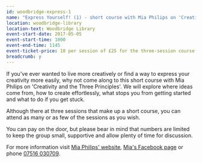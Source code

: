 ```yaml
---
id: woodbridge-express-1
name: "Express Yourself! (1) - short course with Mia Philips on 'Creativity and the Three Principles'"
location: woodbridge-library
location-text: Woodbridge Library
event-start-date: 2017-05-05
event-start-time: 1000
event-end-time: 1145
event-ticket-price: 10 per session of £25 for the three-session course
breadcrumb: y
---
```


If you've ever wanted to live more creatively or find a way to express your creativity more easily, why not come along to this short course with Mia Philips on 'Creativity and the Three Principles'. We will explore where ideas come from, how to create effortlessly, what stops you from getting started and what to do if you get stuck.

Although there at three sessions that make up a short course, you can attend as many or as few of the sessions as you wish.

You can pay on the door, but please bear in mind that numbers are limited to keep the group small, supportive and allow plenty of time for discussion.

For more information visit [Mia Philips' website](http://miaphilips.com), [Mia's Facebook page](http//www.facebook.com/SC3PC) or phone [07516 030709](07516030709).
